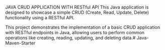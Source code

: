 JAVA CRUD APPLICATION WITH RESTful API
This Java application is designed to showcase a simple CRUD (Create, Read, Update, Delete) functionality using a RESTful API.

This project demonstrates the implementation of a basic CRUD application with RESTful endpoints in Java, allowing users to perform common operations like creating, reading, updating, and deleting data.# Java-Maven-Starter
